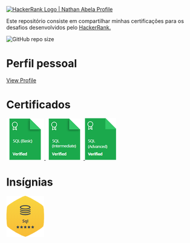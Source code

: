 <p align="left">
    <a href="https://www.hackerrank.com/diegomcs">
        <img alt="HackerRank Logo | Nathan Abela Profile" src="https://hrcdn.net/fcore/assets/brand/typemark_60x200-7435b42d20.svg" >
    </a>

Este repositório consiste em compartilhar minhas certificações para os desafios desenvolvidos pelo <a href="https://www.hackerrank.com"> HackerRank. </a>

![GitHub repo size](https://img.shields.io/github/repo-size/diegomcs/HackerRank?label=Tamanho%20do%20reposit%C3%B3rio)

# Perfil pessoal

[View Profile](https://www.hackerrank.com/diegomcs)

# Certificados

<a href="https://www.hackerrank.com/certificates/e131cfe700a6">
    <img src="Certificados/sql_basico.png" alt="SQL (Certificado - SQL básico"/>
</a>
<a href="https://www.hackerrank.com/certificates/bcf939210d0b">
    <img src="Certificados/sql_intermediario.png" alt="Certificado - SQL intermediário"/>
</a>
<a href="https://www.hackerrank.com/certificates/bcf939210d0b">
    <img src="Certificados/sql_avancado.png" alt="Certificado - SQL avançado"/>
</a>

# Insígnias

![SQL](/Insignias/sql.png)
